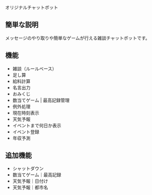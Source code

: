  
オリジナルチャットボット
 
## 簡単な説明
 
 メッセージのやり取りや簡単なゲームが行える雑談チャットボットです。
 
## 機能
 
- 雑談（ルールベース）
- 足し算
- 給料計算
- 名言出力
- おみくじ
- 数当てゲーム | 最高記録管理
- 例外処理
- 現在時刻表示
- 天気予報
- イベントまで何日か表示
- イベント登録
- 年収予測
 
## 追加機能
- シャットダウン
- 数当てゲーム｜最高記録
- 天気予報｜日付け
- 天気予報｜都市名